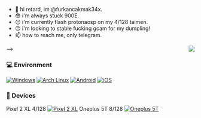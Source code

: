 - 👋 hi retard, im @furkancakmak34x.
- 😳 i'm always stuck 900E.
- 😔 i'm currently flash protonaosp on my 4/128 taimen.
- 😠 i'm looking to stable fucking gcam for my dumpling!
- 📫 how to reach me, only telegram.

-->
<img align="right" src="https://github-readme-stats.vercel.app/api?username=furkancakmak34x&include_all_commits=true&show_icons=true&theme=buefy&count_private=true&hide_border=true" />

### 💻 Environment
[![Windows](https://img.shields.io/badge/Env-Windows-00BBFF?style=flat-square&logo=Windows&logoColor=FFFFFF&labelColor=00BBFF)](https://www.microsoft.com/windows10)
[![Arch Linux](https://img.shields.io/badge/Env-Arch%20Linux-008BFF?style=flat-square&logo=arch-linux&logoColor=FFFFFF&labelColor=008BFF)](https://archlinux.org)
[![Android](https://img.shields.io/badge/MobEnv-Android-00C000?style=flat-square&logo=android&logoColor=FFFFFF&labelColor=00C000)](https://www.android.com/android-11/)
[![iOS](https://img.shields.io/badge/MobEnv-iOS-4F4F4F?style=flat-square&logo=apple&logoColor=FFFFFF&labelColor=4F4F4F)](https://www.apple.com/ios/ios14/)

### 📱 Devices
Pixel 2 XL 4/128 [![Pixel 2 XL](https://img.shields.io/badge/google-4285F4?style=for-the-badge&logo=google&logoColor=white)](https://store.google.com/)
Oneplus 5T 8/128 [![Oneplus 5T](https://img.shields.io/badge/OnePlus-%23F5010C.svg?style=for-the-badge&logo=oneplus&logoColor=white)](https://www.oneplus.com/)
